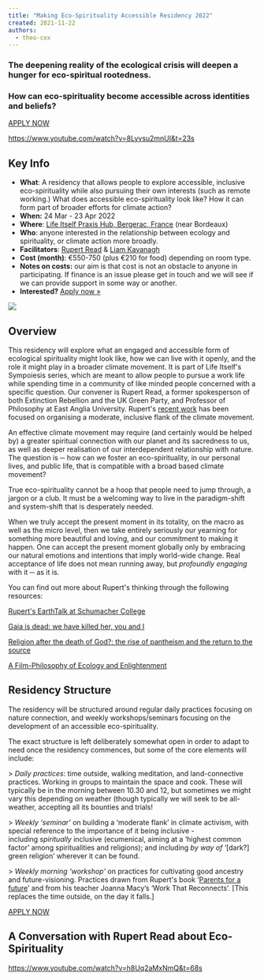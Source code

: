 ```yaml
---
title: "Making Eco-Spirituality Accessible Residency 2022"
created: 2021-11-22
authors: 
  - theo-cox
---
```


### The deepening reality of the ecological crisis will deepen a hunger for eco-spiritual rootedness.

### How can eco-spirituality become accessible across identities and beliefs?

[APPLY NOW](https://docs.google.com/forms/d/e/1FAIpQLSdiykDKyZR6DgtPKeYuNePy9sWc-qkIc4BVfKBRjkFWKvFp-g/viewform)

https://www.youtube.com/watch?v=8Lyvsu2mnUI&t=23s

## Key Info

- **What**: A residency that allows people to explore accessible, inclusive eco-spirituality while also pursuing their own interests (such as remote working.) What does accessible eco-spirituality look like? How it can form part of broader efforts for climate action?
- **When:** 24 Mar - 23 Apr 2022
- **Where**: [Life Itself Praxis Hub, Bergerac, France](https://lifeitself.org/hubs/bergerac/) (near Bordeaux)
- **Who**: anyone interested in the relationship between ecology and spirituality, or climate action more broadly.
- **Facilitators**: [Rupert Read](https://en.wikipedia.org/wiki/Rupert_Read) & [Liam Kavanagh](https://lifeitself.org/people/)
- **Cost (month)**: €550-750 (plus €210 for food) depending on room type.  
- **Notes on costs:** our aim is that cost is not an obstacle to anyone in participating. If finance is an issue please get in touch and we will see if we can provide support in some way or another.
- **Interested?** [Apply now »](https://docs.google.com/forms/d/e/1FAIpQLSdiykDKyZR6DgtPKeYuNePy9sWc-qkIc4BVfKBRjkFWKvFp-g/viewform)

![](assets/images/gabriel-jimenez-jin4W1HqgL4-unsplash-scaled-e1637582767309-1024x941.jpg)

## Overview

This residency will explore what an engaged and accessible form of ecological spirituality might look like, how we can live with it openly, and the role it might play in a broader climate movement. It is part of Life Itself's Sympoiesis series, which are meant to allow people to pursue a work life while spending time in a community of like minded people concerned with a specific question. Our convener is Rupert Read, a former spokesperson of both Extinction Rebellion and the UK Green Party, and Professor of Philosophy at East Anglia University. Rupert's [recent work](https://systems-souls-society.com/what-next-on-climate-the-need-for-a-moderate-flank/) has been focused on organising a moderate, inclusive flank of the climate movement.

An effective climate movement may require (and certainly would be helped by) a greater spiritual connection with our planet and its sacredness to us, as well as deeper realisation of our interdependent relationship with nature. The question is ─ how can we foster an eco-spirituality, in our personal lives, and public life, that is compatible with a broad based climate movement?

True eco-spirituality cannot be a hoop that people need to jump through, a jargon or a club. It must be a welcoming way to live in the paradigm-shift and system-shift that is desperately needed.

When we truly accept the present moment in its totality, on the macro as well as the micro level, then we take entirely seriously our yearning for something more beautiful and loving, and our commitment to making it happen. One can accept the present moment globally only by embracing our natural emotions and intentions that imply world-wide change. Real acceptance of life does not mean running away, but _profoundly engaging_ with it ─ as it is.

You can find out more about Rupert's thinking through the following resources:

[Rupert's EarthTalk at Schumacher College](https://www.youtube.com/watch?v=4kbzI_jTGIk)

[Gaia is dead: we have killed her, you and I](https://medium.com/@GreenRupertRead/gaia-is-dead-we-have-killed-her-you-and-i-bb040b1d1fff)

[Religion after the death of God?: the rise of pantheism and the return to the source](https://medium.com/@GreenRupertRead/religion-after-the-death-of-god-the-rise-of-pantheism-and-the-return-to-the-source-54453788bbaa)

[A Film-Philosophy of Ecology and Enlightenment](https://www.researchgate.net/publication/328645088_A_Film-Philosophy_of_Ecology_and_Enlightenment)

## Residency Structure

The residency will be structured around regular daily practices focusing on nature connection, and weekly workshops/seminars focusing on the development of an accessible eco-spirituality.

The exact structure is left deliberately somewhat open in order to adapt to need once the residency commences, but some of the core elements will include:

\> _Daily practices_: time outside, walking meditation, and land-connective practices. Working in groups to maintain the space and cook. These will typically be in the morning between 10.30 and 12, but sometimes we might vary this depending on weather (though typically we will seek to be all-weather, accepting all its bounties and trials!

\> _Weekly ‘seminar'_ on building a ‘moderate flank’ in climate activism, with special reference to the importance of it being inclusive - including _spiritually_ inclusive (ecumenical, aiming at a ‘highest common factor’ among spiritualities and religions); and including _by way of_ ‘\[dark?\] green religion’ wherever it can be found.

\> _Weekly morning ‘workshop'_ on practices for cultivating good ancestry and future-visioning. Practices drawn from Rupert's book ‘[Parents for a future](http://parentsforafuture.org)’ and from his teacher Joanna Macy’s ‘Work That Reconnects’. \[This replaces the time outside, on the day it falls.\]

[APPLY NOW](https://docs.google.com/forms/d/e/1FAIpQLSdiykDKyZR6DgtPKeYuNePy9sWc-qkIc4BVfKBRjkFWKvFp-g/viewform)

## A Conversation with Rupert Read about Eco-Spirituality

https://www.youtube.com/watch?v=h8Uq2aMxNmQ&t=68s
